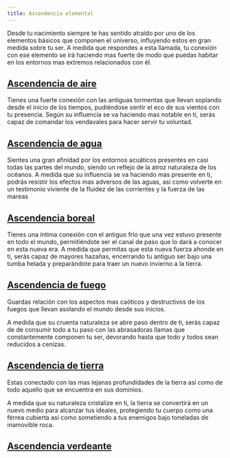 ```yaml
---
title: Ascendencia elemental
---
```




Desde tu nacimiento siempre te has sentido atraído por uno de los elementos básicos que componen el universo, influyendo estos en gran medida sobre tu ser. A medida que respondes a esta llamada, tu conexión con ese elemento se irá haciendo mas fuerte de modo que puedas habitar en los entornos mas extremos relacionados con él.



## [Ascendencia de aire](https://raldamain.com/rules/Rangos/Ascendencias/ascendencia%20de%20aire.html)

Tienes una fuerte conexión con las antiguas tormentas que llevan soplando desde el inicio de los tiempos, pudiéndose sentir el eco de sus vientos con tu presencia. Según su influencia se va haciendo mas notable en ti, serás capaz de comandar los vendavales para hacer servir tu voluntad.

## [Ascendencia de agua](https://raldamain.com/rules/Rangos/Ascendencias/ascendencia%20de%20agua.html)

Sientes una gran afinidad por los entornos acuáticos presentes en casi todas las partes del mundo, siendo un reflejo de la atroz naturaleza de los océanos. A medida que su influencia se va haciendo mas presente en ti, podrás resistir los efectos mas adversos de las aguas, así como volverte en un testimonio viviente de la fluidez de las corrientes  y la fuerza de las mareas

## [Ascendencia boreal](https://raldamain.com/rules/Rangos/Ascendencias/ascendencia%20boreal.html)

Tienes una íntima conexión con el antiguo frío que una vez estuvo presente en todo el mundo, permitiéndote ser el  canal de paso que lo dará a conocer en esta nueva era. A medida que permitas que esta nueva fuerza ahonde en ti, serás capaz de mayores hazañas, encerrando tu antiguo ser bajo una tumba helada y preparándote para traer un nuevo invierno a la tierra.

## [Ascendencia de fuego](https://raldamain.com/rules/Rangos/Ascendencias/ascendencia%20de%20fuego.html)

Guardas relación con los aspectos mas caóticos y destructivos de los fuegos que llevan asolando el mundo desde sus inicios. 

A medida que su cruenta naturaleza se abre paso dentro de ti, serás capaz de de consumir todo a tu paso con las abrasadoras llamas que constantemente componen tu ser, devorando hasta que todo y todos sean reducidos a cenizas.

## [Ascendencia de tierra](https://raldamain.com/rules/Rangos/Ascendencias/ascendencia%20de%20tierra.html)

Estas conectado con las mas lejanas profundidades de la tierra así como de todo aquello que se encuentra en sus dominios. 

A medida que su naturaleza cristalize en ti, la tierra se convertirá en un nuevo medio para alcanzar tus ideales, protegiendo tu cuerpo como una férrea cubierta así como sometiendo a tus enemigos bajo toneladas de inamovible roca.

## [Ascendencia verdeante](https://raldamain.com/rules/Rangos/Ascendencias/ascendencia%20verdeante.html)



